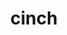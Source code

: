 ---
title: "cinch"
layout: cache
categories: [package, v0.19]
meta: {"versions": ["master"], "compilers": ["gcc@=11.1.0"], "oss": ["ubuntu20.04"], "platforms": ["linux"], "targets": ["x86_64"], "stacks": ["e4s"], "num_specs": 1, "num_specs_by_stack": {"e4s": 1}}
spec_details: [{"hash": "5mkurlxn6mzdfb4lcr3lalgd24eq723n", "compiler": "gcc@=11.1.0", "versions": ["master"], "os": "ubuntu20.04", "platform": "linux", "target": "x86_64", "variants": ["build_system=generic"], "stacks": ["e4s"], "size": "-", "tarball": "https://binaries.spack.io/releases/v0.19/build_cache/linux-ubuntu20.04-x86_64/gcc-11.1.0/cinch-master/linux-ubuntu20.04-x86_64-gcc-11.1.0-cinch-master-5mkurlxn6mzdfb4lcr3lalgd24eq723n.spack"}]
---